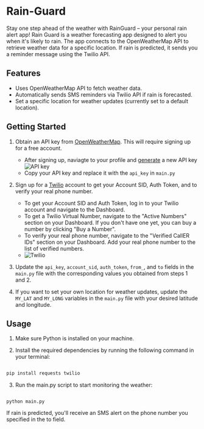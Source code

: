 # Rain-Guard

Stay one step ahead of the weather with RainGuard – your personal rain alert app!
Rain Guard is a weather forecasting app designed to alert you when it's likely to rain. The app connects to the OpenWeatherMap API to retrieve weather data for a specific location. If rain is predicted, it sends you a reminder message using the Twilio API.

## Features

- Uses OpenWeatherMap API to fetch weather data.
- Automatically sends SMS reminders via Twilio API if rain is forecasted.
- Set a specific location for weather updates (currently set to a default location).

## Getting Started

1. Obtain an API key from [OpenWeatherMap](https://openweathermap.org/api). This will require signing up for a free account.

   - After signing up, naviagte to your profile and [generate](https://home.openweathermap.org/api_keys) a new API key
     ![API key](https://github.com/GameDevMitchell/Rain-Guard/assets/146736445/caa502cc-8f20-486c-a27e-8fd27686d7ee)
   - Copy your API key and replace it with the `api_key` in `main.py`

2. Sign up for a [Twilio](https://www.twilio.com/) account to get your Account SID, Auth Token, and to verify your real phone number.

   - To get your Account SID and Auth Token, log in to your Twilio account and navigate to the Dashboard.
   - To get a Twilio Virtual Number, navigate to the "Active Numbers" section on your Dashboard. If you don't have one yet, you can buy a number by clicking "Buy a Number".
   - To verify your real phone number, navigate to the "Verified CallER IDs" section on your Dashboard. Add your real phone number to the list of verified numbers.
   - ![Twilio](https://github.com/GameDevMitchell/Rain-Guard/assets/146736445/7cc29f89-2f5a-42c0-91b4-0f0113bb1dc0)

3. Update the `api_key`, `account_sid`, `auth_token`, `from_`, and `to` fields in the `main.py` file with the corresponding values you obtained from steps 1 and 2.

4. If you want to set your own location for weather updates, update the `MY_LAT` and `MY_LONG` variables in the `main.py` file with your desired latitude and longitude.

## Usage

1. Make sure Python is installed on your machine.

2. Install the required dependencies by running the following command in your terminal:

```sh

pip install requests twilio

```

3. Run the main.py script to start monitoring the weather:

```Sh

python main.py

```

If rain is predicted, you'll receive an SMS alert on the phone number you specified in the to field.
